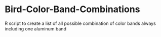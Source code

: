 # Bird-Color-Band-Combinations
R script to create a list of all possible combination of color bands always including one aluminum band
